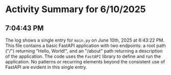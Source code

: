 # Activity Summary for 6/10/2025

## 7:04:43 PM
The log shows a single entry for `main.py` on June 10th, 2025 at 6:43:22 PM. This file contains a basic FastAPI application with two endpoints: a root path ("/") returning "Hello, World!", and an "/about" path returning a description of the application.  The code uses the `FastAPI` library to define and run the application.  No patterns or recurring elements beyond the consistent use of FastAPI are evident in this single entry.
